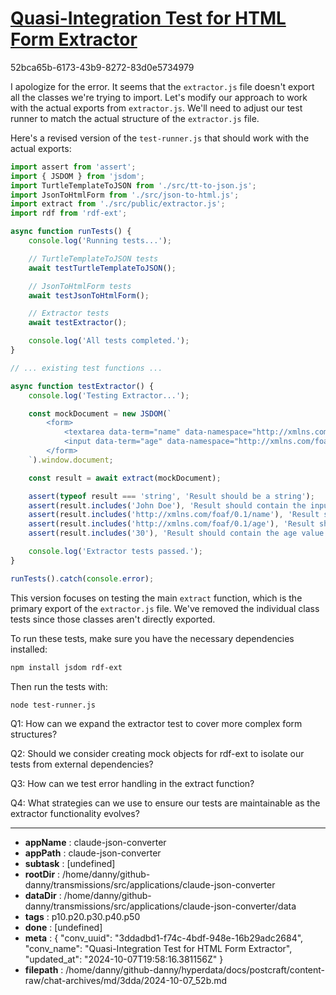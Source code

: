 # [Quasi-Integration Test for HTML Form Extractor](https://claude.ai/chat/3ddadbd1-f74c-4bdf-948e-16b29adc2684)

52bca65b-6173-43b9-8272-83d0e5734979

 I apologize for the error. It seems that the `extractor.js` file doesn't export all the classes we're trying to import. Let's modify our approach to work with the actual exports from `extractor.js`. We'll need to adjust our test runner to match the actual structure of the `extractor.js` file.

Here's a revised version of the `test-runner.js` that should work with the actual exports:

```javascript
import assert from 'assert';
import { JSDOM } from 'jsdom';
import TurtleTemplateToJSON from './src/tt-to-json.js';
import JsonToHtmlForm from './src/json-to-html.js';
import extract from './src/public/extractor.js';
import rdf from 'rdf-ext';

async function runTests() {
    console.log('Running tests...');

    // TurtleTemplateToJSON tests
    await testTurtleTemplateToJSON();

    // JsonToHtmlForm tests
    await testJsonToHtmlForm();

    // Extractor tests
    await testExtractor();

    console.log('All tests completed.');
}

// ... existing test functions ...

async function testExtractor() {
    console.log('Testing Extractor...');

    const mockDocument = new JSDOM(`
        <form>
            <textarea data-term="name" data-namespace="http://xmlns.com/foaf/0.1/">John Doe</textarea>
            <input data-term="age" data-namespace="http://xmlns.com/foaf/0.1/" type="number" value="30">
        </form>
    `).window.document;

    const result = await extract(mockDocument);

    assert(typeof result === 'string', 'Result should be a string');
    assert(result.includes('John Doe'), 'Result should contain the input value');
    assert(result.includes('http://xmlns.com/foaf/0.1/name'), 'Result should contain the full predicate URI');
    assert(result.includes('http://xmlns.com/foaf/0.1/age'), 'Result should contain the age predicate');
    assert(result.includes('30'), 'Result should contain the age value');

    console.log('Extractor tests passed.');
}

runTests().catch(console.error);
```

This version focuses on testing the main `extract` function, which is the primary export of the `extractor.js` file. We've removed the individual class tests since those classes aren't directly exported.

To run these tests, make sure you have the necessary dependencies installed:

```bash
npm install jsdom rdf-ext
```

Then run the tests with:

```bash
node test-runner.js
```

Q1: How can we expand the extractor test to cover more complex form structures?

Q2: Should we consider creating mock objects for rdf-ext to isolate our tests from external dependencies?

Q3: How can we test error handling in the extract function?

Q4: What strategies can we use to ensure our tests are maintainable as the extractor functionality evolves?

---

* **appName** : claude-json-converter
* **appPath** : claude-json-converter
* **subtask** : [undefined]
* **rootDir** : /home/danny/github-danny/transmissions/src/applications/claude-json-converter
* **dataDir** : /home/danny/github-danny/transmissions/src/applications/claude-json-converter/data
* **tags** : p10.p20.p30.p40.p50
* **done** : [undefined]
* **meta** : {
  "conv_uuid": "3ddadbd1-f74c-4bdf-948e-16b29adc2684",
  "conv_name": "Quasi-Integration Test for HTML Form Extractor",
  "updated_at": "2024-10-07T19:58:16.381156Z"
}
* **filepath** : /home/danny/github-danny/hyperdata/docs/postcraft/content-raw/chat-archives/md/3dda/2024-10-07_52b.md